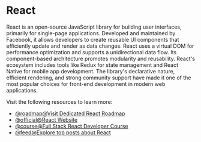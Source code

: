 # React

React is an open-source JavaScript library for building user interfaces, primarily for single-page applications. Developed and maintained by Facebook, it allows developers to create reusable UI components that efficiently update and render as data changes. React uses a virtual DOM for performance optimization and supports a unidirectional data flow. Its component-based architecture promotes modularity and reusability. React's ecosystem includes tools like Redux for state management and React Native for mobile app development. The library's declarative nature, efficient rendering, and strong community support have made it one of the most popular choices for front-end development in modern web applications.

Visit the following resources to learn more:

- [@roadmap@Visit Dedicated React Roadmap](https://roadmap.sh/react)
- [@official@React Website](https://react.dev)
- [@course@Full Stack React Developer Course](https://www.youtube.com/watch?v=Bvwq_S0n2pk)
- [@feed@Explore top posts about React](https://app.daily.dev/tags/react?ref=roadmapsh)
